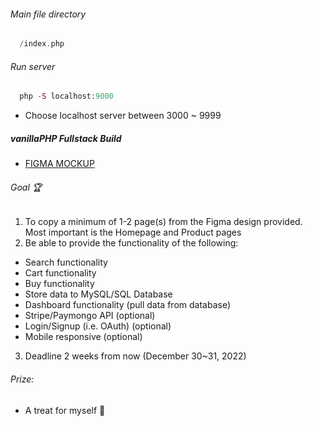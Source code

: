 ###### Main file directory 
```php
  /index.php  
```

###### Run server
```php
  php -S localhost:9000
```
- Choose localhost server between 3000 ~ 9999


##### vanillaPHP Fullstack Build
- [FIGMA MOCKUP](https://www.figma.com/file/XASnQup5rTAVB1IkJJH3xq/New-Website-(Copy)?node-id=0%3A1&t=jVosYvYIPrSVmvAt-1)

###### Goal 🏆
1. To copy a minimum of 1-2 page(s) from the Figma design provided. Most important is the Homepage and Product pages
2. Be able to provide the functionality of the following:
- Search functionality
- Cart functionality
- Buy functionality
- Store data to MySQL/SQL Database
- Dashboard functionality (pull data from database)
- Stripe/Paymongo API (optional)
- Login/Signup (i.e. OAuth) (optional)
- Mobile responsive (optional)
3. Deadline 2 weeks from now (December 30~31, 2022)

###### Prize:
- A treat for myself 🤣
